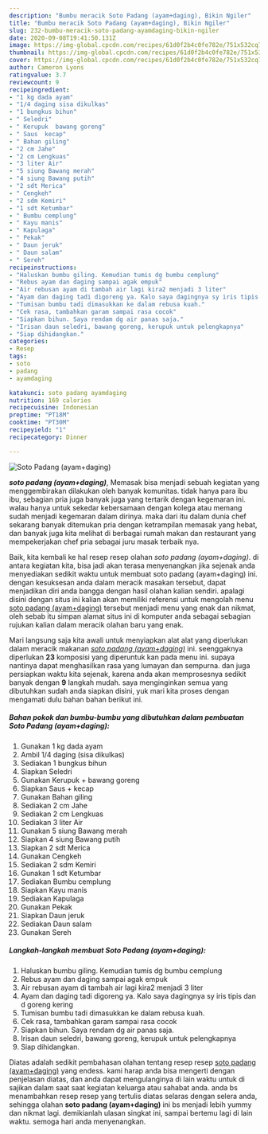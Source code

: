 ```yaml
---
description: "Bumbu meracik Soto Padang (ayam+daging), Bikin Ngiler"
title: "Bumbu meracik Soto Padang (ayam+daging), Bikin Ngiler"
slug: 232-bumbu-meracik-soto-padang-ayamdaging-bikin-ngiler
date: 2020-09-08T19:41:50.131Z
image: https://img-global.cpcdn.com/recipes/61d0f2b4c0fe782e/751x532cq70/soto-padang-ayamdaging-foto-resep-utama.jpg
thumbnail: https://img-global.cpcdn.com/recipes/61d0f2b4c0fe782e/751x532cq70/soto-padang-ayamdaging-foto-resep-utama.jpg
cover: https://img-global.cpcdn.com/recipes/61d0f2b4c0fe782e/751x532cq70/soto-padang-ayamdaging-foto-resep-utama.jpg
author: Cameron Lyons
ratingvalue: 3.7
reviewcount: 9
recipeingredient:
- "1 kg dada ayam"
- "1/4 daging sisa dikulkas"
- "1 bungkus bihun"
- " Seledri"
- " Kerupuk  bawang goreng"
- " Saus  kecap"
- " Bahan giling"
- "2 cm Jahe"
- "2 cm Lengkuas"
- "3 liter Air"
- "5 siung Bawang merah"
- "4 siung Bawang putih"
- "2 sdt Merica"
- " Cengkeh"
- "2 sdm Kemiri"
- "1 sdt Ketumbar"
- " Bumbu cemplung"
- " Kayu manis"
- " Kapulaga"
- " Pekak"
- " Daun jeruk"
- " Daun salam"
- " Sereh"
recipeinstructions:
- "Haluskan bumbu giling. Kemudian tumis dg bumbu cemplung"
- "Rebus ayam dan daging sampai agak empuk"
- "Air rebusan ayam di tambah air lagi kira2 menjadi 3 liter"
- "Ayam dan daging tadi digoreng ya. Kalo saya dagingnya sy iris tipis dan d goreng kering"
- "Tumisan bumbu tadi dimasukkan ke dalam rebusa kuah."
- "Cek rasa, tambahkan garam sampai rasa cocok"
- "Siapkan bihun. Saya rendam dg air panas saja."
- "Irisan daun seledri, bawang goreng, kerupuk untuk pelengkapnya"
- "Siap dihidangkan."
categories:
- Resep
tags:
- soto
- padang
- ayamdaging

katakunci: soto padang ayamdaging 
nutrition: 169 calories
recipecuisine: Indonesian
preptime: "PT18M"
cooktime: "PT30M"
recipeyield: "1"
recipecategory: Dinner

---
```



![Soto Padang (ayam+daging)](https://img-global.cpcdn.com/recipes/61d0f2b4c0fe782e/751x532cq70/soto-padang-ayamdaging-foto-resep-utama.jpg)

<b><i>soto padang (ayam+daging)</i></b>, Memasak bisa menjadi sebuah kegiatan yang menggembirakan dilakukan oleh banyak komunitas. tidak hanya para ibu ibu, sebagian pria juga banyak juga yang tertarik dengan kegemaran ini. walau hanya untuk sekedar kebersamaan dengan kolega atau memang sudah menjadi kegemaran dalam dirinya. maka dari itu dalam dunia chef sekarang banyak ditemukan pria dengan ketrampilan memasak yang hebat, dan banyak juga kita melihat di berbagai rumah makan dan restaurant yang mempekerjakan chef pria sebagai juru masak terbaik nya.

Baik, kita kembali ke hal resep resep olahan <i>soto padang (ayam+daging)</i>. di antara kegiatan kita, bisa jadi akan terasa menyenangkan jika sejenak anda menyediakan sedikit waktu untuk membuat soto padang (ayam+daging) ini. dengan kesuksesan anda dalam meracik masakan tersebut, dapat menjadikan diri anda bangga dengan hasil olahan kalian sendiri. apalagi disini dengan situs ini kalian akan memiliki referensi untuk mengolah menu <u>soto padang (ayam+daging)</u> tersebut menjadi menu yang enak dan nikmat, oleh sebab itu simpan alamat situs ini di komputer anda sebagai sebagian rujukan kalian dalam meracik olahan baru yang enak.




Mari langsung saja kita awali untuk menyiapkan alat alat yang diperlukan dalam meracik makanan <u><i>soto padang (ayam+daging)</i></u> ini. seenggaknya diperlukan <b>23</b> komposisi yang diperuntuk kan pada menu ini. supaya nantinya dapat menghasilkan rasa yang lumayan dan sempurna. dan juga persiapkan waktu kita sejenak, karena anda akan memprosesnya sedikit banyak dengan <b>9</b> langkah mudah. saya menginginkan semua yang dibutuhkan sudah anda siapkan disini, yuk mari kita proses dengan mengamati dulu bahan bahan berikut ini.

<!--inarticleads1-->

##### Bahan pokok dan bumbu-bumbu yang dibutuhkan dalam pembuatan Soto Padang (ayam+daging):

1. Gunakan 1 kg dada ayam
1. Ambil 1/4 daging (sisa dikulkas)
1. Sediakan 1 bungkus bihun
1. Siapkan  Seledri
1. Gunakan  Kerupuk + bawang goreng
1. Siapkan  Saus + kecap
1. Gunakan  Bahan giling
1. Sediakan 2 cm Jahe
1. Sediakan 2 cm Lengkuas
1. Sediakan 3 liter Air
1. Gunakan 5 siung Bawang merah
1. Siapkan 4 siung Bawang putih
1. Siapkan 2 sdt Merica
1. Gunakan  Cengkeh
1. Sediakan 2 sdm Kemiri
1. Gunakan 1 sdt Ketumbar
1. Sediakan  Bumbu cemplung
1. Siapkan  Kayu manis
1. Sediakan  Kapulaga
1. Gunakan  Pekak
1. Siapkan  Daun jeruk
1. Sediakan  Daun salam
1. Gunakan  Sereh




<!--inarticleads2-->

##### Langkah-langkah membuat Soto Padang (ayam+daging):

1. Haluskan bumbu giling. Kemudian tumis dg bumbu cemplung
1. Rebus ayam dan daging sampai agak empuk
1. Air rebusan ayam di tambah air lagi kira2 menjadi 3 liter
1. Ayam dan daging tadi digoreng ya. Kalo saya dagingnya sy iris tipis dan d goreng kering
1. Tumisan bumbu tadi dimasukkan ke dalam rebusa kuah.
1. Cek rasa, tambahkan garam sampai rasa cocok
1. Siapkan bihun. Saya rendam dg air panas saja.
1. Irisan daun seledri, bawang goreng, kerupuk untuk pelengkapnya
1. Siap dihidangkan.




Diatas adalah sedikit pembahasan olahan tentang resep resep <u>soto padang (ayam+daging)</u> yang endess. kami harap anda bisa mengerti dengan penjelasan diatas, dan anda dapat mengulanginya di lain waktu untuk di sajikan dalam saat saat kegiatan keluarga atau sahabat anda. anda bs menambahkan resep resep yang tertulis diatas selaras dengan selera anda, sehingga olahan <b>soto padang (ayam+daging)</b> ini bs menjadi lebih yummy dan nikmat lagi. demikianlah ulasan singkat ini, sampai bertemu lagi di lain waktu. semoga hari anda menyenangkan.
